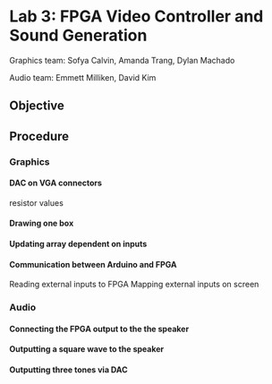 # Lab 3: FPGA Video Controller and Sound Generation
Graphics team: Sofya Calvin, Amanda Trang, Dylan Machado

Audio team: Emmett Milliken, David Kim

## Objective 

## Procedure

### Graphics
#### DAC on VGA connectors
resistor values
#### Drawing one box
#### Updating array dependent on inputs
#### Communication between Arduino and FPGA
Reading external inputs to FPGA
Mapping external inputs on screen

### Audio
#### Connecting the FPGA output to the the speaker
#### Outputting a square wave to the speaker
#### Outputting three tones via DAC

